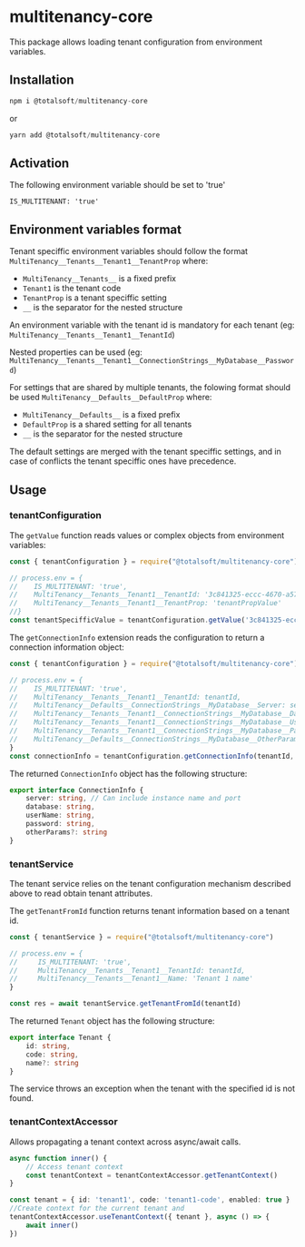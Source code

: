 # multitenancy-core
This package allows loading tenant configuration from environment variables.


## Installation

```javascript
npm i @totalsoft/multitenancy-core
```

or

```javascript
yarn add @totalsoft/multitenancy-core
```
## Activation
The following environment variable should be set to 'true' 

```
IS_MULTITENANT: 'true'
```

## Environment variables format

Tenant speciffic environment variables should follow the format `MultiTenancy__Tenants__Tenant1__TenantProp` where:
-  `MultiTenancy__Tenants__` is a fixed prefix
-  `Tenant1` is the tenant code
-  `TenantProp` is a tenant speciffic setting 
-  `__` is the separator for the nested structure

An environment variable with the tenant id is mandatory for each tenant (eg:  `MultiTenancy__Tenants__Tenant1__TenantId`)

Nested properties can be used (eg: `MultiTenancy__Tenants__Tenant1__ConnectionStrings__MyDatabase__Password`)

For settings that are shared by multiple tenants, the folowing format should be used `MultiTenancy__Defaults__DefaultProp` where:
- `MultiTenancy__Defaults__` is a fixed prefix
- `DefaultProp` is a shared setting for all tenants
- `__` is the separator for the nested structure

The default settings are merged with the tenant speciffic settings, and in case of conflicts the tenant speciffic ones have precedence. 


## Usage
### tenantConfiguration
The `getValue` function reads values or complex objects from environment variables:

```javascript
const { tenantConfiguration } = require("@totalsoft/multitenancy-core")

// process.env = {
//    IS_MULTITENANT: 'true',
//    MultiTenancy__Tenants__Tenant1__TenantId: '3c841325-eccc-4670-a577-09546df7b1fc',
//    MultiTenancy__Tenants__Tenant1__TenantProp: 'tenantPropValue'
//}
const tenantSpecifficValue = tenantConfiguration.getValue('3c841325-eccc-4670-a577-09546df7b1fc', "tenantProp")
```
The `getConnectionInfo` extension reads the configuration to return a connection information object:
```javascript
const { tenantConfiguration } = require("@totalsoft/multitenancy-core")

// process.env = {
//    IS_MULTITENANT: 'true',
//    MultiTenancy__Tenants__Tenant1__TenantId: tenantId,
//    MultiTenancy__Defaults__ConnectionStrings__MyDatabase__Server: server,
//    MultiTenancy__Tenants__Tenant1__ConnectionStrings__MyDatabase__Database: db,
//    MultiTenancy__Tenants__Tenant1__ConnectionStrings__MyDatabase__UserName: user,
//    MultiTenancy__Tenants__Tenant1__ConnectionStrings__MyDatabase__Password: pass,
//    MultiTenancy__Defaults__ConnectionStrings__MyDatabase__OtherParams: otherParams,
}
const connectionInfo = tenantConfiguration.getConnectionInfo(tenantId, "myDatabase")
```
The returned `ConnectionInfo` object has the following structure:
```typescript
export interface ConnectionInfo {
    server: string, // Can include instance name and port
    database: string, 
    userName: string, 
    password: string, 
    otherParams?: string
}
```

### tenantService
The tenant service relies on the tenant configuration mechanism described above to read obtain tenant attributes.

The `getTenantFromId` function returns tenant information based on a tenant id.

```javascript
const { tenantService } = require("@totalsoft/multitenancy-core")

// process.env = {
//     IS_MULTITENANT: 'true',
//     MultiTenancy__Tenants__Tenant1__TenantId: tenantId,
//     MultiTenancy__Tenants__Tenant1__Name: 'Tenant 1 name'
}

const res = await tenantService.getTenantFromId(tenantId)
```

The returned `Tenant` object has the following structure:
```typescript
export interface Tenant {
    id: string,
    code: string,
    name?: string
}
```
The service throws an exception when the tenant with the specified id is not found.

### tenantContextAccessor
Allows propagating a tenant context across async/await calls.
```typescript
async function inner() {
    // Access tenant context
    const tenantContext = tenantContextAccessor.getTenantContext()
}

const tenant = { id: 'tenant1', code: 'tenant1-code', enabled: true }
//Create context for the current tenant and
tenantContextAccessor.useTenantContext({ tenant }, async () => {
    await inner()
})
```